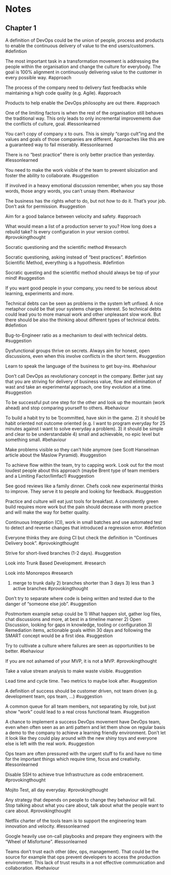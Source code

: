 # Notes
## Chapter 1
A definition of DevOps could be the union of people, process and products to enable the continuous delivery of value to the end users/customers. #defintion

The most important task in a transformation movement is addressing the people within the organisation and change the culture for everybody. The goal is 100% alignment in continuously delivering value to the customer in every possible way. #approach

The process of the company need to delivery fast feedbacks while maintaining a high code quality (e.g. Agile). #approach

Products to help enable the DevOps philosophy are out there. #approach

One of the limiting factors is when the rest of the organisation still behaves the traditional way. This only leads to only incremental improvements due the conflicts of culture, goal. #lessonlearned

You can’t copy of company x to ours. This is simply “cargo cult”ing and the values and goals of those companies are different. Approaches like this are a guaranteed way to fail miserably. #lessonlearned

There is no “best practice” there is only better practice than yesterday. #lessonlearned

You need to make the work visible of the team to prevent siloization and foster the ability to collaborate. #suggestion

If involved in a heavy emotional discussion remember, when you say those words, those angry words, you can’t unsay them. #behaviour

The business has the rights *what* to do, but not *how* to do it. That’s your job. Don’t ask for permission. #suggestion

Aim for a good balance between velocity and safety. #approach

What would mean a list of a production server to you? How long does a rebuild take? Is every configuration in your version control. #provokingthought

Socratic questioning and the scientific method #research

Socratic questioning, asking instead of “best practices”. #defintion
Scientific Method, everything is a hypothesis. #defintion

Socratic questing and the scientific method should always be top of your mind! #suggestion

If you want good people in your company, you need to be serious about learning, experiments and more.

Technical debts can be seen as problems in the system left unfixed. A nice metaphor could be that your systems charges interest. So technical debts could lead you to more manual work and other unpleasant slow work. But there should be also the thinking about different types of technical debts. #defintion

Bug-to-Engineer ratio as a mechanism to deal with technical debts. #suggestion

Dysfunctional groups thrive on secrets. Always aim for honest, open discussions, even when this involve conflicts in the short term. #suggestion

Learn to speak the language of the business to get buy-ins. #behaviour

Don’t call DevOps as revolutionary concept in the company. Better just say that you are striving for delivery of business value, flow and elimination of wast and take an experimental approach, one tiny evolution at a time. #suggestion

To be successful put one step for the other and look up the mountain (work ahead) and stop comparing yourself to others. #behaviour

To build a habit try to be 1)committed, have skin in the game. 2) it should be habit oriented not outcome oriented (e.g. I want to program everyday for 25 minutes against I want to solve everyday a problem). 3) it should be simple and clear to be understandable 4) small and achievable, no epic level but something small. #behaviour

Make problems visible so they can’t hide anymore (see Scott Hanselman article about the Maslow Pyramid). #suggestion

To achieve flow within the team, try to capping work. Look out for the most loudest people about this approach (maybe Brent type of team members and a Limiting Factor/limfac!) #suggestion

See good reviews like a family dinner. Chefs cook new experimental thinks to improve. They serve it to people and looking for feedback. #suggestion

Practice and culture will eat just tools for breakfast. A consistently green build requires more work but the pain should decrease with more practice and will make the way for better quality.

Continuous Integration (CI), work in small batches and use automated test to detect and reverse changes that introduced a regression error. #defintion

Everyone thinks they are doing CI but check the definition in “Continues Delivery book”. #provokingthought

Strive for short-lived branches (1-2 days). #suggestion

Look into Trunk Based Development. #research

Look into Monorepos #research

1) merge to trunk daily 2) branches shorter than 3 days 3) less than 3 active branches #provokingthought

Don’t try to separate where code is being written and tested due to the danger of “someone else job”. #suggestion

Postmortem example setup could be 1) What happen slot, gather log files, chat discussions and more, at best in a timeline manner 2) Open Discussion, looking for gaps in knowledge, tooling or configuration 3) Remediation items, actionable goals within 30 days and following the SMART concept would be a first idea. #suggestion

Try to cultivate a culture where failures are seen as opportunities to be better. #behaviour

If you are not ashamed of your MVP, it is not a MVP. #provokingthought

Take a value stream analysis to make waste visible. #suggestion

Lead time and cycle time. Two metrics to maybe look after. #suggestion

A definition of success should be customer driven, not team driven (e.g. development team, ops team, …) #suggestion

A common queue for all team members, not separating by role, but just show “work” could lead to a real cross functional team. #suggestion

A chance to implement a success DevOps movement have DevOps team, even when often seen as an anti pattern and let them show on regular basis a demo to the company to achieve a learning friendly environment. Don’t let it look like they could play around with the new shiny toys and everyone else is left with the real work. #suggestion

Ops team are often pressured with the urgent stuff to fix and have no time for the important things which require time, focus and creativity. #lessonlearned

Disable SSH to achieve true Infrastructure as code embracement. #provokingthought

Mojito Test, all day everyday. #provokingthought

Any strategy that depends on people to change they behaviour will fail. Stop talking about what you care about, talk about what the people want to care about. #provokingthought

Netflix charter of the tools team is to support the engineering team innovation and velocity. #lessonlearned

Google heavily use on-call playbooks and prepare they engineers with the “Wheel of Misfortune”. #lessonlearned

Teams don’t trust each other (dev, ops, management). That could be the source for example that ops prevent developers to access the production environment. This lack of trust results in a not effective communication and collaboration. #behaviour
